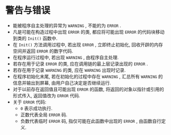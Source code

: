 # 警告与错误

- 能被程序自主处理的异常为 `WARNING` , 不能的为 `ERROR` .  
- 凡是可能在构造过程中出现 `ERROR` 的类, 都应将可能出现 `ERROR` 的代码块移动到类的 `Init()` 函数中.  
- 在 `Init()` 方法调用过程中, 若出现 `ERROR` , 立即终止初始化, 回收开辟的内存空间并返回 `ERROR` 的数字代码.  
- 在程序运行过程中, 若出现 `WARNING` , 由程序自主处理.  
- 若存在用于记录 `ERROR` 的类, 应在调用链的最上层记录出现的 `ERROR` .  
- 若存在用于记录 `WARNING` 的类, 应在 `WARNING` 出现时记录.  
- 在程序初始化末尾, 若在初始化的过程中存在 `WARNING` , 汇总所有 `WARNING` 的信息并输出到屏幕, 由用户自己决定是否继续运行.  
- 对于以前存在返回值且可能出现 `ERROR` 的函数, 将返回的对象以指针或引用的形式传入, 返回值改为 `ERROR` 代码.  
- 关于 `ERROR` 代码:
  - `0` 表示成功执行.  
  - 正数代表全局 `ERROR` 码.  
  - 负数代表临时 `ERROR` 码, 指仅可能在此函数中出现的 `ERROR` , 由函数自行定义.  